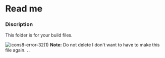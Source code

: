 # Read me
### Discription
This folder is for your build files. 

![icons8-error-32(1)](https://github.com/user-attachments/assets/f18a9a0c-d3e8-44cf-8c35-3461f98a84e3)
**Note:** Do not delete I don't want to have to make this file again. . .
